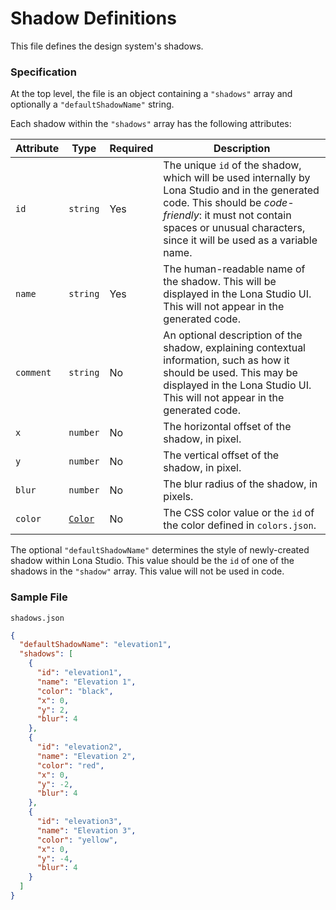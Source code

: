 # Shadow Definitions

This file defines the design system's shadows.

### Specification

At the top level, the file is an object containing a `"shadows"` array and optionally a `"defaultShadowName"` string.

Each shadow within the `"shadows"` array has the following attributes:

|Attribute|Type|Required|Description|
|---|---|---|---|
|`id`|`string`|Yes|The unique `id` of the shadow, which will be used internally by Lona Studio and in the generated code. This should be _code-friendly_: it must not contain spaces or unusual characters, since it will be used as a variable name.|
|`name`|`string`|Yes|The human-readable name of the shadow. This will be displayed in the Lona Studio UI. This will not appear in the generated code.|
|`comment`|`string`|No|An optional description of the shadow, explaining contextual information, such as how it should be used. This may be displayed in the Lona Studio UI. This will not appear in the generated code. |
|`x`|`number`|No|The horizontal offset of the shadow, in pixel.|
|`y`|`number`|No|The vertical offset of the shadow, in pixel.|
|`blur`|`number`|No|The blur radius of the shadow, in pixels.|
|`color`|[`Color`](./colors.md#color-type)|No|The CSS color value or the `id` of the color defined in `colors.json`.|

The optional `"defaultShadowName"` determines the style of newly-created shadow within Lona Studio. This value should be the `id` of one of the shadows in the `"shadow"` array. This value will not be used in code.

### Sample File

`shadows.json`

```json
{
  "defaultShadowName": "elevation1",
  "shadows": [
    {
      "id": "elevation1",
      "name": "Elevation 1",
      "color": "black",
      "x": 0,
      "y": 2,
      "blur": 4
    },
    {
      "id": "elevation2",
      "name": "Elevation 2",
      "color": "red",
      "x": 0,
      "y": -2,
      "blur": 4
    },
    {
      "id": "elevation3",
      "name": "Elevation 3",
      "color": "yellow",
      "x": 0,
      "y": -4,
      "blur": 4
    }
  ]
}
```

